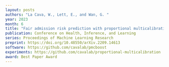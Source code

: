 ```yaml
---
layout: posts
authors: "La Cava, W., Lett, E., and Wan, G. "
year: 2023
month: 6
title: "Fair admission risk prediction with proportional multicalibration"
publication: Conference on Health, Inference, and Learning
series: Proceedings of Machine Learning Research
preprint: https://doi.org/10.48550/arXiv.2209.14613
software: https://github.com/cavalab/pmcboost
experiments: https://github.com/cavalab/proportional-multicalibration
award: Best Paper Award
---
```

